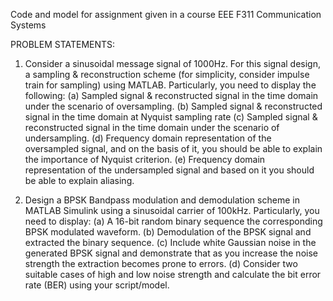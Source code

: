 Code and model for assignment given in a course EEE F311 Communication Systems

PROBLEM STATEMENTS:

1. Consider a sinusoidal message signal of 1000Hz. For this signal design, a sampling &
reconstruction scheme (for simplicity, consider impulse train for sampling) using MATLAB.
Particularly, you need to display the following:
(a) Sampled signal & reconstructed signal in the time domain under the scenario of
oversampling.
(b) Sampled signal & reconstructed signal in the time domain at Nyquist sampling rate
(c) Sampled signal & reconstructed signal in the time domain under the scenario of
undersampling.
(d) Frequency domain representation of the oversampled signal, and on the basis of it, you
should be able to explain the importance of Nyquist criterion.
(e) Frequency domain representation of the undersampled signal and based on it you should
be able to explain aliasing.

2. Design a BPSK Bandpass modulation and demodulation scheme in MATLAB Simulink using
a sinusoidal carrier of 100kHz. Particularly, you need to display:
(a) A 16-bit random binary sequence the corresponding BPSK modulated waveform.
(b) Demodulation of the BPSK signal and extracted the binary sequence.
(c) Include white Gaussian noise in the generated BPSK signal and demonstrate that as you
increase the noise strength the extraction becomes prone to errors.
(d) Consider two suitable cases of high and low noise strength and calculate the bit error rate
(BER) using your script/model.